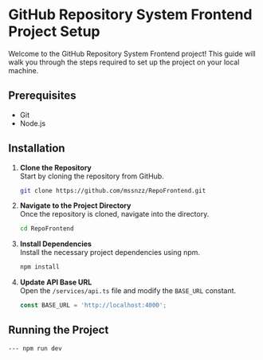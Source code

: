 
# GitHub Repository System Frontend Project Setup

Welcome to the GitHub Repository System Frontend project! This guide will walk you through the steps required to set up the project on your local machine.

## Prerequisites

- Git
- Node.js

## Installation

1. **Clone the Repository**  
   Start by cloning the repository from GitHub.
   ```bash
   git clone https://github.com/mssnzz/RepoFrontend.git
   ```

2. **Navigate to the Project Directory**  
   Once the repository is cloned, navigate into the directory.
   ```bash
   cd RepoFrontend
   ```

3. **Install Dependencies**  
   Install the necessary project dependencies using npm.
   ```bash
   npm install
   ```

4. **Update API Base URL**  
   Open the `/services/api.ts` file and modify the `BASE_URL` constant.
   ```typescript
   const BASE_URL = 'http://localhost:4000';
   ```

## Running the Project
    --- npm run dev

